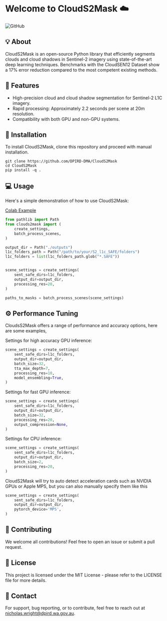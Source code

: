 # Welcome to CloudS2Mask ☁️

![GitHub](https://img.shields.io/badge/License-MIT-green)

## 💡 About  
CloudS2Mask is an open-source Python library that efficiently segments clouds and cloud shadows in Sentinel-2 imagery using state-of-the-art deep learning techniques. Benchmarks with the CloudSEN12 Dataset show a 17% error reduction compared to the most competent existing methods.

## 🎯 Features  
* High-precision cloud and cloud shadow segmentation for Sentinel-2 L1C imagery.
* Rapid processing: Approximately 2.2 seconds per scene at 20m resolution.
* Compatibility with both GPU and non-GPU systems.

## 🚀 Installation  
To install CloudS2Mask, clone this repository and proceed with manual installation.
```console
git clone https://github.com/DPIRD-DMA/CloudS2Mask
cd CloudS2Mask
pip install -q .
```

## 💻 Usage  
Here's a simple demonstration of how to use CloudS2Mask:

[Colab Example](https://colab.research.google.com/drive/1_bF57noGoP7DFKWe-6V23pqZ2iI1Ah0b?usp=sharing)


```python
from pathlib import Path
from clouds2mask import (
    create_settings,
    batch_process_scenes,
)

output_dir = Path("./outputs")
l1c_folders_path = Path("/path/to/your/S2_l1c_SAFE/folders")
l1c_folders = list(l1c_folders_path.glob("*.SAFE"))


scene_settings = create_settings(
    sent_safe_dirs=l1c_folders,
    output_dir=output_dir,
    processing_res=20,
)

paths_to_masks = batch_process_scenes(scene_settings)
```
## ⚙️ Performance Tuning
CloudsS2Mask offers a range of performance and accuracy options, here are some examples,

Settings for high accuracy GPU inference:

```python
scene_settings = create_settings(
    sent_safe_dirs=l1c_folders,
    output_dir=output_dir,
    batch_size=32,
    tta_max_depth=7,
    processing_res=10,
    model_ensembling=True,
)
```
Settings for fast GPU inference:
```python
scene_settings = create_settings(
    sent_safe_dirs=l1c_folders,
    output_dir=output_dir,
    batch_size=32,
    processing_res=20,
    output_compression=None,
)
```
Settings for CPU inference:
```python
scene_settings = create_settings(
    sent_safe_dirs=l1c_folders,
    output_dir=output_dir,
    batch_size=2,
    processing_res=20,
)
```
CloudS2Mask will try to auto detect acceleration cards such as NVIDIA GPUs or Apple MPS, but you can also manually specify them like this
```python
scene_settings = create_settings(
    sent_safe_dirs=l1c_folders,
    output_dir=output_dir,
    pytorch_device='MPS',
)
```

## 👏 Contributing  
We welcome all contributions! Feel free to open an issue or submit a pull request.

## 📄 License  
This project is licensed under the MIT License - please refer to the LICENSE file for more details.

## 📝 Contact  
For support, bug reporting, or to contribute, feel free to reach out at nicholas.wright@dpird.wa.gov.au.